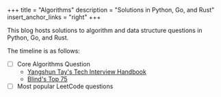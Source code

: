 +++
title = "Algorithms"
description = "Solutions in Python, Go, and Rust"
insert_anchor_links = "right"
+++

This blog hosts solutions to algorithm and data structure questions in Python, Go, and Rust.

The timeline is as follows:

- [ ] Core Algorithms Question
  - [Yangshun Tay's Tech Interview Handbook](https://yangshun.github.io/tech-interview-handbook/algorithms/algorithms-introduction)
  - [Blind's Top 75](https://www.teamblind.com/post/New-Year-Gift---Curated-List-of-Top-75-LeetCode-Questions-to-Save-Your-Time-OaM1orEU)
- [ ] Most popular LeetCode questions
